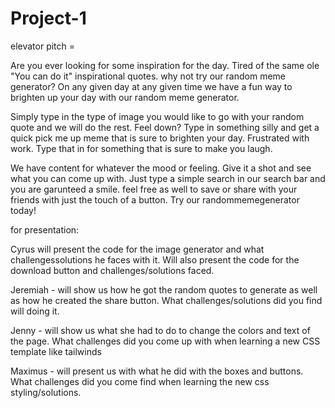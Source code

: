 # Project-1



elevator pitch = 

Are you ever looking for some inspiration for the day. Tired of the same ole "You can do it" inspirational quotes. why not try our random meme generator? On any given day at any given time we have a fun way to brighten up your day with our random meme generator. 

Simply type in the type of image you would like to go with your random quote and we will do the rest. Feel down? Type in something silly and get a quick pick me up meme that is sure to brighten your day. Frustrated with work. Type that in for something that is sure to make you laugh. 

We have content for whatever the mood or feeling. Give it a shot and see what you can come up with. Just type a simple search in our search bar and you are garunteed a smile. feel free as well to save or share with your friends with just the touch of a button. Try our randommemegenerator today! 


for presentation:

 Cyrus will present the code for the image generator and what challengessolutions he faces with it. Will also present the code for the download button and challenges/solutions faced. 

 Jeremiah - will show us how he got the random quotes to generate as well as how he created the share button. What challenges/solutions did you find will doing it. 

 Jenny - will show us what she had to do to change the colors and text of the page. What challenges did you come up with when learning a new CSS template like tailwinds 

 Maximus - will present us with what he did with the boxes and buttons. What challenges did you come find when learning the new css styling/solutions. 


